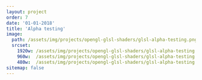 ```yaml
---
layout: project
order: 7
date: '01-01-2018'
title: 'Alpha testing'
image: 
  path: /assets/img/projects/opengl-glsl-shaders/glsl-alpha-testing.png
  srcset: 
    1920w: /assets/img/projects/opengl-glsl-shaders/glsl-alpha-testing.png
    960w:  /assets/img/projects/opengl-glsl-shaders/glsl-alpha-testing.png
    480w:  /assets/img/projects/opengl-glsl-shaders/glsl-alpha-testing.png
sitemap: false
---
```

